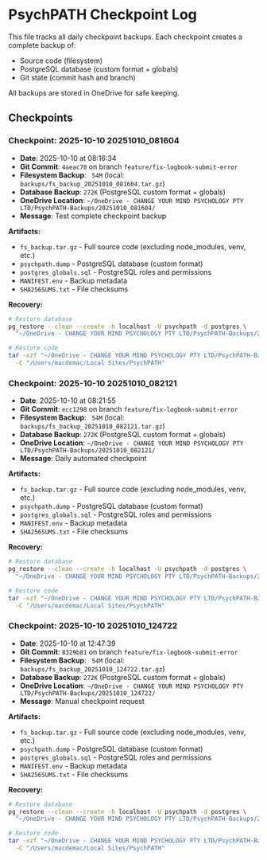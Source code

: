 # PsychPATH Checkpoint Log

This file tracks all daily checkpoint backups. Each checkpoint creates a complete backup of:
- Source code (filesystem)
- PostgreSQL database (custom format + globals)
- Git state (commit hash and branch)

All backups are stored in OneDrive for safe keeping.

## Checkpoints


### Checkpoint: 2025-10-10 20251010_081604

- **Date**: 2025-10-10 at 08:16:34
- **Git Commit**: `4aeac78` on branch `feature/fix-logbook-submit-error`
- **Filesystem Backup**: ` 54M` (local: `backups/fs_backup_20251010_081604.tar.gz`)
- **Database Backup**: `272K` (PostgreSQL custom format + globals)
- **OneDrive Location**: `~/OneDrive - CHANGE YOUR MIND PSYCHOLOGY PTY LTD/PsychPATH-Backups/20251010_081604/`
- **Message**: Test complete checkpoint backup

**Artifacts:**
- `fs_backup.tar.gz` - Full source code (excluding node_modules, venv, etc.)
- `psychpath.dump` - PostgreSQL database (custom format)
- `postgres_globals.sql` - PostgreSQL roles and permissions
- `MANIFEST.env` - Backup metadata
- `SHA256SUMS.txt` - File checksums

**Recovery:**
```bash
# Restore database
pg_restore --clean --create -h localhost -U psychpath -d postgres \
  "~/OneDrive - CHANGE YOUR MIND PSYCHOLOGY PTY LTD/PsychPATH-Backups/20251010_081604/psychpath.dump"

# Restore code
tar -xzf "~/OneDrive - CHANGE YOUR MIND PSYCHOLOGY PTY LTD/PsychPATH-Backups/20251010_081604/fs_backup.tar.gz" \
  -C "/Users/macdemac/Local Sites/PsychPATH"
```


### Checkpoint: 2025-10-10 20251010_082121

- **Date**: 2025-10-10 at 08:21:55
- **Git Commit**: `ecc1298` on branch `feature/fix-logbook-submit-error`
- **Filesystem Backup**: ` 54M` (local: `backups/fs_backup_20251010_082121.tar.gz`)
- **Database Backup**: `272K` (PostgreSQL custom format + globals)
- **OneDrive Location**: `~/OneDrive - CHANGE YOUR MIND PSYCHOLOGY PTY LTD/PsychPATH-Backups/20251010_082121/`
- **Message**: Daily automated checkpoint

**Artifacts:**
- `fs_backup.tar.gz` - Full source code (excluding node_modules, venv, etc.)
- `psychpath.dump` - PostgreSQL database (custom format)
- `postgres_globals.sql` - PostgreSQL roles and permissions
- `MANIFEST.env` - Backup metadata
- `SHA256SUMS.txt` - File checksums

**Recovery:**
```bash
# Restore database
pg_restore --clean --create -h localhost -U psychpath -d postgres \
  "~/OneDrive - CHANGE YOUR MIND PSYCHOLOGY PTY LTD/PsychPATH-Backups/20251010_082121/psychpath.dump"

# Restore code
tar -xzf "~/OneDrive - CHANGE YOUR MIND PSYCHOLOGY PTY LTD/PsychPATH-Backups/20251010_082121/fs_backup.tar.gz" \
  -C "/Users/macdemac/Local Sites/PsychPATH"
```


### Checkpoint: 2025-10-10 20251010_124722

- **Date**: 2025-10-10 at 12:47:39
- **Git Commit**: `8329b81` on branch `feature/fix-logbook-submit-error`
- **Filesystem Backup**: ` 54M` (local: `backups/fs_backup_20251010_124722.tar.gz`)
- **Database Backup**: `272K` (PostgreSQL custom format + globals)
- **OneDrive Location**: `~/OneDrive - CHANGE YOUR MIND PSYCHOLOGY PTY LTD/PsychPATH-Backups/20251010_124722/`
- **Message**: Manual checkpoint request

**Artifacts:**
- `fs_backup.tar.gz` - Full source code (excluding node_modules, venv, etc.)
- `psychpath.dump` - PostgreSQL database (custom format)
- `postgres_globals.sql` - PostgreSQL roles and permissions
- `MANIFEST.env` - Backup metadata
- `SHA256SUMS.txt` - File checksums

**Recovery:**
```bash
# Restore database
pg_restore --clean --create -h localhost -U psychpath -d postgres \
  "~/OneDrive - CHANGE YOUR MIND PSYCHOLOGY PTY LTD/PsychPATH-Backups/20251010_124722/psychpath.dump"

# Restore code
tar -xzf "~/OneDrive - CHANGE YOUR MIND PSYCHOLOGY PTY LTD/PsychPATH-Backups/20251010_124722/fs_backup.tar.gz" \
  -C "/Users/macdemac/Local Sites/PsychPATH"
```

